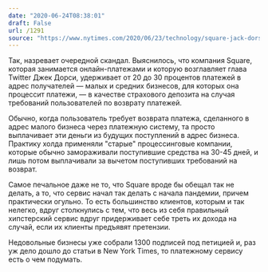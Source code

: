 ```yaml
---
date: "2020-06-24T08:38:01"
draft: False
url: /1291
source: "https://www.nytimes.com/2020/06/23/technology/square-jack-dorsey-pandemic-withholding.html"
---
```


Так, назревает очередной скандал. Выяснилось, что компания Square, которая занимается онлайн-платежами и которую возглавляет глава Twitter Джек Дорси, удерживает от 20 до 30 процентов платежей в адрес получателей — малых и средних бизнесов, для которых она процессит платежи, — в качестве страхового депозита на случая требований пользователей по возврату платежей. 

Обычно, когда пользователь требует возврата платежа, сделанного в адрес малого бизнеса через платежную систему, та просто выплачивает эти деньги из будущих поступлений в адрес бизнеса. Практику холда применяли "старые" процессинговые компании, которые обычно замораживали поступившие средства на 30-45 дней, и лишь потом выплачивали за вычетом поступивших требований на возврат.

Самое печальное даже не то, что Square вроде бы обещал так не делать, а то, что сервис начал так делать с начала пандемии, причем практически огульно. То есть большинство клиентов, которым и так нелегко, вдруг столкнулись с тем, что весь из себя правильный хипстерский сервис вдруг придерживает себе треть их дохода на случай, если их клиенты предъявят претензии. 

Недовольные бизнесы уже собрали 1300 подписей под петицией и, раз уж дело дошло до статьи в New York Times, то платежному сервису есть о чем подумать.
